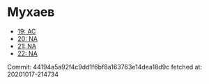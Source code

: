 # Мухаев
- [19: AC](19.md)
- [20: NA](20.md)
- [21: NA](21.md)
- [22: NA](22.md)

Commit: 44194a5a92f4c9dd1f6bf8a163763e14dea18d9c
 fetched at: 20201017-214734
